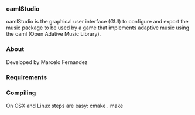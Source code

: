 ### oamlStudio

oamlStudio is the graphical user interface (GUI) to configure and export the music package to be used by a game that implements adaptive music using the oaml (Open Adative Music Library).

### About

Developed by Marcelo Fernandez

### Requirements


### Compiling

On OSX and Linux steps are easy:
cmake .
make

